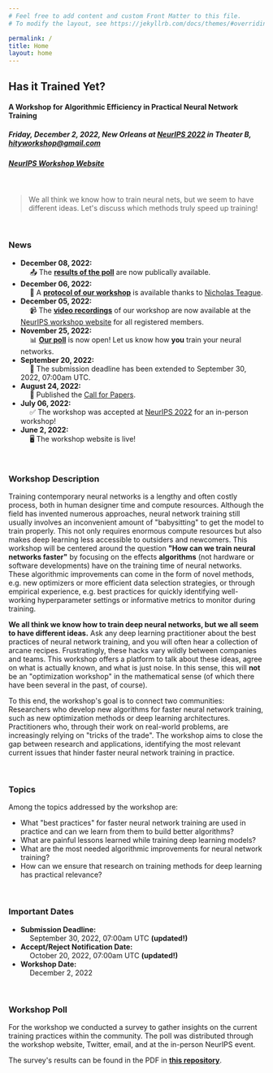 ```yaml
---
# Feel free to add content and custom Front Matter to this file.
# To modify the layout, see https://jekyllrb.com/docs/themes/#overriding-theme-defaults

permalink: /
title: Home
layout: home
---
```


## Has it Trained Yet?

#### A Workshop for Algorithmic Efficiency in Practical Neural Network Training

##### Friday, December 2, 2022, New Orleans at [NeurIPS 2022](https://nips.cc) in Theater B, **<a href="mailto:hityworkshop@gmail.com">hityworkshop@gmail.com</a>**

##### **<a href="https://neurips.cc/virtual/2022/workshop/50010">NeurIPS Workshop Website</a>**

&nbsp;

> We all think we know how to train neural nets, but we seem to have different ideas. Let's discuss which methods truly speed up training!

&nbsp;

### News

- **December 08, 2022:**\
  &emsp; 📤 The [**results of the poll**](https://github.com/fsschneider/HITYWorkshopPoll) are now publically available.
- **December 06, 2022:**\
  &emsp; 📝 A [**protocol of our workshop**](assets/pdf/HITY_Protocol.pdf) is available thanks to [Nicholas Teague](https://medium.com/@nicholasteague).
- **December 05, 2022:**\
  &emsp; 📹 The [**video recordings**](https://neurips.cc/virtual/2022/workshop/50010) of our workshop are now available at the [NeurIPS workshop website](https://neurips.cc/virtual/2022/workshop/50010) for all registered members.
- **November 25, 2022:**\
  &emsp; 📊 [**Our poll**](https://forms.gle/oxs9nUHzEkJPcZxH7) is now open! Let us know how **you** train your neural networks.
- **September 20, 2022:**\
  &emsp; 🚨 The submission deadline has been extended to September 30, 2022, 07:00am UTC.
- **August 24, 2022:**\
  &emsp; 📢 Published the [Call for Papers](https://hity-workshop.github.io/NeurIPS2022/callforpapers/).
- **July 06, 2022:**\
  &emsp; ✅ The workshop was accepted at [NeurIPS 2022](https://nips.cc/) for an in-person workshop!
- **June 2, 2022:** \
  &emsp; 🖥️ The workshop website is live!

&nbsp;

### Workshop Description

Training contemporary neural networks is a lengthy and often costly process, both in human designer time and compute resources.
Although the field has invented numerous approaches, neural network training still usually involves an inconvenient amount of "babysitting" to get the model to train properly.
This not only requires enormous compute resources but also makes deep learning less accessible to outsiders and newcomers.
This workshop will be centered around the question **"How can we train neural networks faster"** by focusing on the effects **algorithms** (not hardware or software developments) have on the training time of neural networks.
These algorithmic improvements can come in the form of novel methods, e.g. new optimizers or more efficient data selection strategies, or through empirical experience, e.g. best practices for quickly identifying well-working hyperparameter settings or informative metrics to monitor during training.

**We all think we know how to train deep neural networks, but we all seem to have different ideas.**
Ask any deep learning practitioner about the best practices of neural network training, and you will often hear a collection of arcane recipes.
Frustratingly, these hacks vary wildly between companies and teams.
This workshop offers a platform to talk about these ideas, agree on what is actually known, and what is just noise.
In this sense, this will **not** be an "optimization workshop" in the mathematical sense (of which there have been several in the past, of course).

To this end, the workshop's goal is to connect two communities:
Researchers who develop new algorithms for faster neural network training, such as new optimization methods or deep learning architectures.
Practitioners who, through their work on real-world problems, are increasingly relying on "tricks of the trade".
The workshop aims to close the gap between research and applications, identifying the most relevant current issues that hinder faster neural network training in practice.

&nbsp;

### Topics

Among the topics addressed by the workshop are:

- What "best practices" for faster neural network training are used in practice and can we learn from them to build better algorithms?
- What are painful lessons learned while training deep learning models?
- What are the most needed algorithmic improvements for neural network training?
- How can we ensure that research on training methods for deep learning has practical relevance?

&nbsp;

### Important Dates

- **Submission Deadline:**\
  &emsp; September 30, 2022, 07:00am UTC **(updated!)**
- **Accept/Reject Notification Date:** \
  &emsp; October 20, 2022, 07:00am UTC **(updated!)**
- **Workshop Date:**\
  &emsp; December 2, 2022

&nbsp;

### Workshop Poll

For the workshop we conducted a survey to gather insights on the current training practices within the community. The poll was distributed through the workshop website, Twitter, email, and at the in-person NeurIPS event.

The survey's results can be found in the PDF in [**this repository**](https://github.com/fsschneider/HITYWorkshopPoll).

